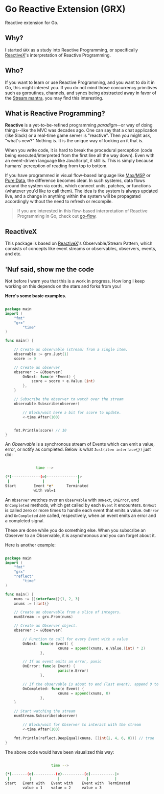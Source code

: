 # Go Reactive Extension (GRX)
Reactive extension for Go.

## Why?
I started `GRX` as a study into Reactive Programming, or specifically [ReactiveX](http://reactivex.io)'s interpretation of Reactive Programming.

## Who?
If you want to learn or use Reactive Programming, and you want to do it in Go, this might interest you. If you do not mind those concurrency primitives such as goroutines, channels, and syncs being abstracted away in favor of the [Stream mantra](https://camo.githubusercontent.com/e581baffb3db3e4f749350326af32de8d5ba4363/687474703a2f2f692e696d6775722e636f6d2f4149696d5138432e6a7067), you may find this interesting.

## What is Reactive Programming?
**Reactive** is a yet-to-be-refined programming *paradigm*--or way of doing things--like the MVC was decades ago. One can say that a chat application (like Slack) or a real-time game server is "reactive". Then you might ask, "what's new?" Nothing is. It is the unique way of looking an it that is.

When you write code, it is hard to break the procedural perception (code being executed/interpreted from the first line all the way down). Even with an event-driven language like JavaScript, it still is. This is simply because humans' perception of reading from top to bottom.

If you have programmed in visual flow-based language like [Max/MSP](https://cycling74.com/products/max/#.WAGV0dwgd0I) or [Pure Data](https://puredata.info/), the difference becomes clear. In such systems, data flows around the system via cords, which connect units, patches, or functions (whatever you'd like to call them). The idea is the system is always updated live, and a change in anything within the system will be propagated accordingly without the need to refresh or recompile.

> If you are interested in this flow-based interpretation of Reactive Programming in Go, check out [go-flow](https://github.com/trustmaster/goflow).

## ReactiveX
This package is based on [ReactiveX](http://reactivex.io)'s Observable/Stream Pattern, which consists of concepts like event streams or observables, observers, events, and etc.

## 'Nuf said, show me the code
Not before I warn you that this is a work in progress. How long I keep working on this depends on the stars and forks from you!

**Here's some basic examples.**

```go

package main
import (
	"fmt"
	"grx"
        "time"
)

func main() {

	// Create an observable (stream) from a single item.
	observable := grx.Just(1)
	score := 9

	// Create an observer
	observer := &Observer{
		OnNext: func(e *Event) {
			score = score + e.Value.(int)
		},
	}

	// Subscribe the observer to watch over the stream
	observable.Subscribe(observer)

        // Block/wait here a bit for score to update.
        <-time.After(100)


	fmt.Println(score) // 10
}

```

An *Observable* is a synchronous stream of Events which can emit a value, error,
or notify as completed. Below is what `Just(item interface{})` just did:

```bash

              time -->

(*)-------------(e)--------------|>
 |               |               |
Start        Event *e*      Terminated
             with val=1

```

An `Observer` watches over an `Observable` with `OnNext`, `OnError`, and `OnCompleted` methods, which get called by each `Event` it encounters. `OnNext` is called zero or more times to handle each event that emits a value. `OnError` and `OnCompleted` are called, respectively, when an event emits an error and a completed signal.

These are done while you do something else. When you subscribe an Observer to an Observable, it is asynchronous and you can forget about it.

Here is another example:

```go

package main
import (
	"fmt"
	"grx"
	"reflect"
        "time"
)

func main() {
	nums := []interface{}{1, 2, 3}
	xnums := []int{}

	// Create an observable from a slice of integers.
	numStream := grx.From(nums)

	// Create an Observer object.
	observer := &Observer{

		// Function to call for every Event with a value
		OnNext: func(e Event) {
                        xnums = append(xnums, e.Value.(int) * 2)
                },

		// If an event emits an error, panic
		OnError: func(e Event) {
                        panic(e.Error)
                },

		// If the observable is about to end (last event), append 0 to xnums.
		OnCompleted: func(e Event) {
                        xnums = append(xnums, 0)
                },
	}

	// Start watching the stream
	numStream.Subscribe(observer)

        // Block/wait for Observer to interact with the stream
        <-time.After(100)

	fmt.Println(reflect.DeepEqual(xnums, []int{2, 4, 6, 0})) // true
}

```

The above code would have been visualized this way:

```bash

                     time -->

(*)-------(e)----------(e)----------(e)-----------|>
 |         |            |            |            |
Start   Event with   Event with    Event with  Terminated
        value = 1    value = 2     value = 3

```
